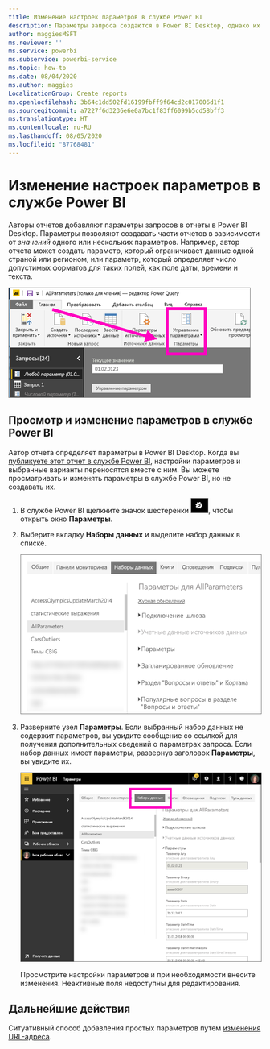 ```yaml
---
title: Изменение настроек параметров в службе Power BI
description: Параметры запроса создаются в Power BI Desktop, однако их можно просматривать и изменять в службе Power BI.
author: maggiesMSFT
ms.reviewer: ''
ms.service: powerbi
ms.subservice: powerbi-service
ms.topic: how-to
ms.date: 08/04/2020
ms.author: maggies
LocalizationGroup: Create reports
ms.openlocfilehash: 3b64c1dd502fd16199fbff9f64cd2c017006d1f1
ms.sourcegitcommit: a7227f6d3236e6e0a7bc1f83ff6099b5cd58bff3
ms.translationtype: HT
ms.contentlocale: ru-RU
ms.lasthandoff: 08/05/2020
ms.locfileid: "87768481"
---
```

# <a name="edit-parameter-settings-in-the-power-bi-service"></a>Изменение настроек параметров в службе Power BI
Авторы отчетов добавляют параметры запросов в отчеты в Power BI Desktop. Параметры позволяют создавать части отчетов в зависимости от *значений* одного или нескольких параметров. Например, автор отчета может создать параметр, который ограничивает данные одной страной или регионом, или параметр, который определяет число допустимых форматов для таких полей, как поле даты, времени и текста.

![Вкладка "Главная" с пунктом "Управление параметрами" в Desktop](media/service-parameters/power-bi-manage-parameters.png)

## <a name="review-and-edit-parameters-in-power-bi-service"></a>Просмотр и изменение параметров в службе Power BI

Автор отчета определяет параметры в Power BI Desktop. Когда вы [публикуете этот отчет в службе Power BI](../create-reports/desktop-upload-desktop-files.md), настройки параметров и выбранные варианты переносятся вместе с ним. Вы можете просматривать и изменять параметры в службе Power BI, но не создавать их.

1. В службе Power BI щелкните значок шестеренки ![значок шестеренки](media/service-parameters/power-bi-cog.png), чтобы открыть окно **Параметры**.

2. Выберите вкладку **Наборы данных** и выделите набор данных в списке. 
    
    ![Окно "Параметры" с выбранной вкладкой "Наборы данных"](media/service-parameters/power-bi-select-dataset2.png)

3. Разверните узел **Параметры**.  Если выбранный набор данных не содержит параметров, вы увидите сообщение со ссылкой для получения дополнительных сведений о параметрах запроса. Если набор данных имеет параметры, развернув заголовок **Параметры**, вы увидите их. 

    ![Окно "Параметры" с развернутым разделом параметров](media/service-parameters/power-bi-settings.png)

    Просмотрите настройки параметров и при необходимости внесите изменения. Неактивные поля недоступны для редактирования. 


## <a name="next-steps"></a>Дальнейшие действия
Ситуативный способ добавления простых параметров путем [изменения URL-адреса](../collaborate-share/service-url-filters.md).
